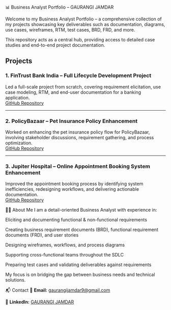 📊 Business Analyst Portfolio – GAURANGI JAMDAR

Welcome to my Business Analyst Portfolio – a comprehensive collection of my projects showcasing key deliverables such as documentation, diagrams, use cases, wireframes, RTM, test cases, BRD, FRD, and more.

This repository acts as a central hub, providing access to detailed case studies and end-to-end project documentation.

## Projects

### 1. FinTrust Bank India – Full Lifecycle Development Project  
Led a full-scale project from scratch, covering requirement elicitation, use case modeling, RTM, and end-user documentation for a banking application.  
[GitHub Repository](https://github.com/Gaurangijamdar-16/FinTrust-Bank-India-Project)

---

### 2. PolicyBazaar – Pet Insurance Policy Enhancement  
Worked on enhancing the pet insurance policy flow for PolicyBazaar, involving stakeholder discussions, requirement gathering, and process optimization.  
[GitHub Repository](https://github.com/Gaurangijamdar-16/Policy-Bazaar-Pet-Insurance-Project)

---

### 3. Jupiter Hospital – Online Appointment Booking System Enhancement  
Improved the appointment booking process by identifying system inefficiencies, redesigning workflows, and delivering actionable documentation.  
[GitHub Repository](https://github.com/Gaurangijamdar-16/Jupiter-Hospital-Online-Appointment-Booking-System-Project)


👩‍💼 About Me
I am a detail-oriented Business Analyst with experience in:

Eliciting and documenting functional & non-functional requirements

Creating business requirement documents (BRD), functional requirement documents (FRD), and user stories

Designing wireframes, workflows, and process diagrams

Supporting cross-functional teams throughout the SDLC

Preparing test cases and validating deliverables against requirements

My focus is on bridging the gap between business needs and technical solutions.

📬 Contact
📧 **Email:** gaurangijamdar9@gmail.com

🔗 **LinkedIn:** [GAURANGI JAMDAR](https://www.linkedin.com/in/gaurangi-jamdar-538b4b379) 

